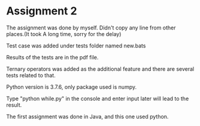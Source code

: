 # Assignment 2

The assignment was done by myself. Didn't copy any line from other places.(It took A long time, sorry for the delay)

Test case was added under tests folder named new.bats

Results of the tests are in the pdf file.

Ternary operators was added as the additional feature and there are several tests related to that.

Python version is 3.7.6, only package used is numpy. 

Type "python while.py" in the console and enter input later will lead to the result. 

The first assignment was done in Java, and this one used python.
